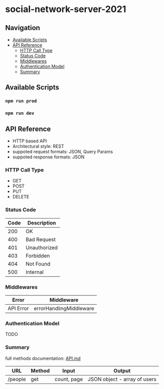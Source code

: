 # social-network-server-2021

## Navigation

- [Available Scripts](#available-scripts)
- [API Reference](#api-reference)
  - [HTTP Call Type](#http-call-type)
  - [Status Code](#status-code)
  - [Middlewares](#middlewares)
  - [Authentication Model](#authentication-model)
  - [Summary](#summary)

## Available Scripts

### `npm run prod`

### `npm run dev`


## API Reference

- HTTP based API
- Architectural style: REST
- suppoted request formats: JSON, Query Params
- suppoted response formats: JSON

### HTTP Call Type

- GET
- POST
- PUT
- DELETE

### Status Code

| Code  | Description   |
| ----- | ------------- |
| 200   | OK            |
| 400   | Bad Request   |
| 401   | Unauthorized  |
| 403   | Forbidden     |
| 404   | Not Found     |
| 500   | Internal      |

### Middlewares

| Error       | Middleware              |
| ----------- | ----------------------- |
| API Error   | errorHandlingMiddleware |

### Authentication Model

TODO

### Summary

full methods documentation: [API.md](https://github.com/lina994/social-network-server-2021/blob/master/API.md)


| URL        | Method    | Input             | Output                        |
| ---------- | --------- | ----------------- | ----------------------------- |
| /people    | get       | count, page       | JSON object - array of users  |
